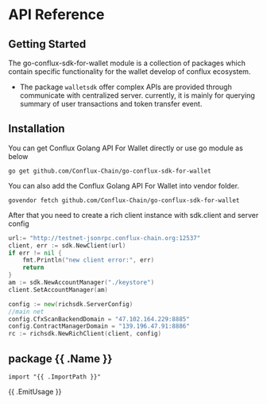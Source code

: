 # API Reference
## Getting Started
The go-conflux-sdk-for-wallet module is a collection of packages which contain specific functionality for the wallet develop of conflux ecosystem.

- The package `walletsdk` offer complex APIs are provided through communicate with centralized server. currently, it is mainly for querying summary of user transactions and token transfer event.

## Installation
You can get Conflux Golang API For Wallet directly or use go module as below
```
go get github.com/Conflux-Chain/go-conflux-sdk-for-wallet
```
You can also add the Conflux Golang API For Wallet into vendor folder.
```
govendor fetch github.com/Conflux-Chain/go-conflux-sdk-for-wallet
```

After that you need to create a rich client instance with sdk.client and server config
```go
url:= "http://testnet-jsonrpc.conflux-chain.org:12537"
client, err := sdk.NewClient(url)
if err != nil {
	fmt.Println("new client error:", err)
	return
}
am := sdk.NewAccountManager("./keystore")
client.SetAccountManager(am)

config := new(richsdk.ServerConfig)
//main net
config.CfxScanBackendDomain = "47.102.164.229:8885"
config.ContractManagerDomain = "139.196.47.91:8886"
rc := richsdk.NewRichClient(client, config)
```
## package {{ .Name }}
```
import "{{ .ImportPath }}"
```
{{ .EmitUsage }}